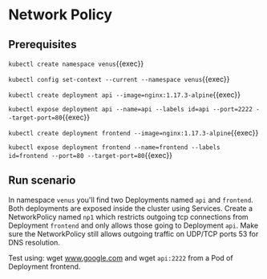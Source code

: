 # Network Policy

## Prerequisites

`kubectl create namespace venus`{{exec}}

`kubectl config set-context --current --namespace venus`{{exec}}

`kubectl create deployment api --image=nginx:1.17.3-alpine`{{exec}}

`kubectl expose deployment api --name=api --labels id=api --port=2222 --target-port=80`{{exec}}

`kubectl create deployment frontend --image=nginx:1.17.3-alpine`{{exec}}

`kubectl expose deployment frontend --name=frontend --labels id=frontend --port=80 --target-port=80`{{exec}}

## Run scenario

In namespace `venus` you'll find two Deployments named `api` and `frontend`. 
Both deployments are exposed inside the cluster using Services. Create a NetworkPolicy named `np1` which restricts outgoing tcp connections from Deployment `frontend` and only allows those going to Deployment `api`. 
Make sure the NetworkPolicy still allows outgoing traffic on UDP/TCP ports 53 for DNS resolution.

Test using: wget www.google.com and wget `api:2222` from a Pod of Deployment frontend.